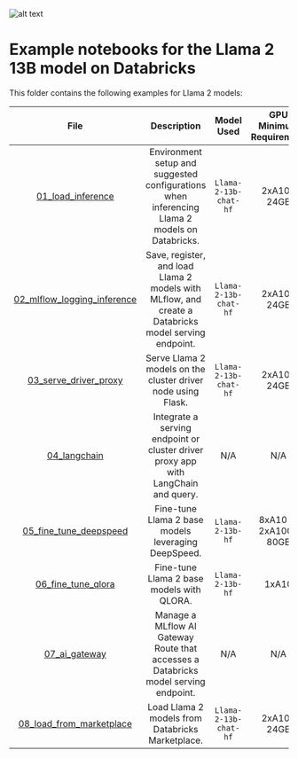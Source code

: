 <!---
Copyright (C) 2023 Databricks, Inc.

Licensed under the Apache License, Version 2.0 (the "License");
you may not use this file except in compliance with the License.
You may obtain a copy of the License at

    http://www.apache.org/licenses/LICENSE-2.0

Unless required by applicable law or agreed to in writing, software
distributed under the License is distributed on an "AS IS" BASIS,
WITHOUT WARRANTIES OR CONDITIONS OF ANY KIND, either express or implied.
See the License for the specific language governing permissions and
limitations under the License.
-->

![alt text](https://about.fb.com/wp-content/uploads/2023/07/Next-generation-of-Llama-2-AI_header.jpg)

# Example notebooks for the Llama 2 13B model on Databricks
This folder contains the following examples for Llama 2 models: 

<!---
<style>
table th:first-of-type {
    width: 10%;
}
table th:nth-of-type(2) {
    width: 30%;
}
table th:nth-of-type(3) {
    width: 30%;
}
table th:nth-of-type(4) {
    width: 30%;
}
</style>
-->

|                           **File**                            |                                           **Description**                                            |    **Model Used**     | **GPU Minimum Requirement** |
|:-------------------------------------------------------------:|:----------------------------------------------------------------------------------------------------:|:---------------------:|:---------------------------:|
|           [01_load_inference](01_load_inference.py)           |    Environment setup and suggested configurations when inferencing Llama 2 models on Databricks.     | `Llama-2-13b-chat-hf` |         2xA10-24GB          |
| [02_mlflow_logging_inference](02_mlflow_logging_inference.py) | Save, register, and load Llama 2 models with MLflow, and create a Databricks model serving endpoint. | `Llama-2-13b-chat-hf` |         2xA10-24GB          |
|       [03_serve_driver_proxy](03_serve_driver_proxy.py)       |                     Serve Llama 2 models on the cluster driver node using Flask.                     | `Llama-2-13b-chat-hf` |         2xA10-24GB          |
|                [04_langchain](04_langchain.py)                |          Integrate a serving endpoint or cluster driver proxy app with LangChain and query.          |          N/A          |             N/A             |
|      [05_fine_tune_deepspeed](05_fine_tune_deepspeed.py)      |                         Fine-tune Llama 2 base models leveraging DeepSpeed.                          |   `Llama-2-13b-hf`    |    8xA10 or 2xA100-80GB     |
|          [06_fine_tune_qlora](06_fine_tune_qlora.py)          |                              Fine-tune Llama 2 base models with QLORA.                               |   `Llama-2-13b-hf`    |            1xA10            |
|               [07_ai_gateway](07_ai_gateway.py)               |         Manage a MLflow AI Gateway Route that accesses a Databricks model serving endpoint.          |          N/A          |             N/A             |
|      [08_load_from_marketplace](08_load_from_marketplace.py)  |         Load Llama 2 models from Databricks Marketplace.	          |     `Llama-2-13b-chat-hf`   |            2xA10-24GB             |
